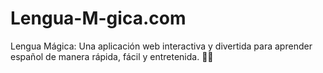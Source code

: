 # Lengua-M-gica.com
Lengua Mágica: Una aplicación web interactiva y divertida para aprender español de manera rápida, fácil y entretenida. 🌈✨
